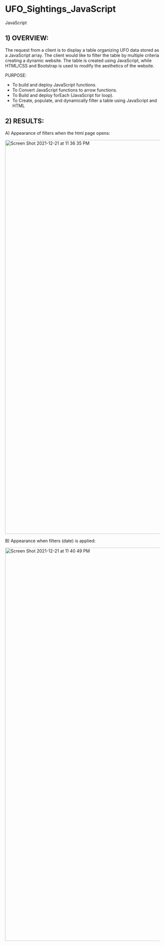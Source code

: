# UFO_Sightings_JavaScript
JavaScript

## 1) OVERVIEW: 

The request from a client is to display a table organizing UFO data stored as a JavaScript array. The client would like to filter the table by multiple criteria creating a dynamic website. The table is created using JavaScript, while HTML/CSS and Bootstrap is used to modify the aesthetics of the website.

PURPOSE:

* To build and deploy JavaScript functions.
* To Convert JavaScript functions to arrow functions.
* To Build and deploy forEach (JavaScript for loop).
* To Create, populate, and dynamically filter a table using JavaScript and HTML

## 2) RESULTS: 

A) Appearance of filters when the html page opens:

<img width="1281" alt="Screen Shot 2021-12-21 at 11 36 35 PM" src="https://user-images.githubusercontent.com/91294352/147036341-506dc280-876c-4539-806f-11931c2acf17.png">

B) Appearance when filters (date) is applied:

<img width="1279" alt="Screen Shot 2021-12-21 at 11 40 49 PM" src="https://user-images.githubusercontent.com/91294352/147036747-549fba0f-ba02-4e4f-af82-a73d50c9c938.png">



